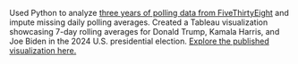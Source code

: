 Used Python to analyze [three years of polling data from FiveThirtyEight](https://projects.fivethirtyeight.com/polls/president-general/2024/national/) and impute missing daily polling averages. Created a Tableau visualization showcasing 7-day rolling averages for Donald Trump, Kamala Harris, and Joe Biden in the 2024 U.S. presidential election. [Explore the published visualization here.](https://public.tableau.com/app/profile/ashley.k.w.warren/viz/2024U_S_PresidentialElectionPollingaveragesovertimeforthe2majorparties/Presentation)